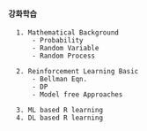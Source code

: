 #### 강화학습 

      1. Mathematical Background 
          - Probability 
          - Random Variable
          - Random Process

      2. Reinforcement Learning Basic
          - Bellman Eqn.
          - DP
          - Model free Approaches

      3. ML based R learning
      4. DL based R learning

